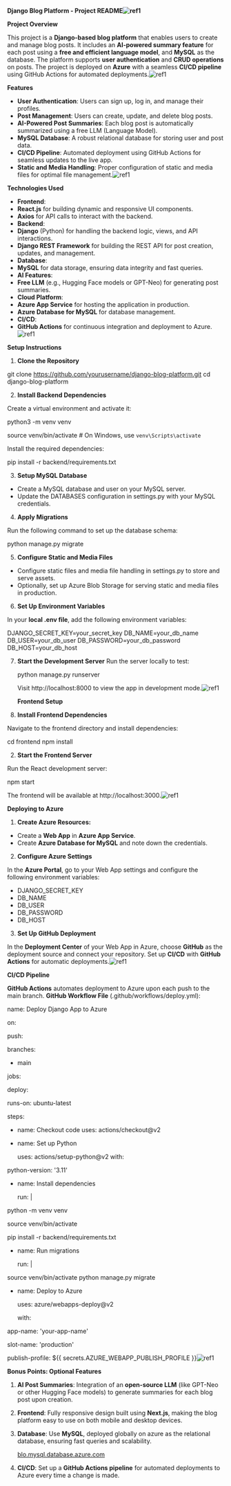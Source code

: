 ﻿**Django Blog Platform - Project README![ref1]**

**Project Overview**

This project is a **Django-based blog platform** that enables users to create and manage blog posts. It includes an **AI-powered summary feature** for each post using a **free and efficient language model**, and **MySQL** as the database. The platform supports **user authentication** and **CRUD operations** on posts. The project is deployed on **Azure** with a seamless **CI/CD pipeline** using GitHub Actions for automated deployments.![ref1]

**Features**

- **User Authentication**: Users can sign up, log in, and manage their profiles.
- **Post Management**: Users can create, update, and delete blog posts.
- **AI-Powered Post Summaries**: Each blog post is automatically summarized using a free LLM (Language Model).
- **MySQL Database**: A robust relational database for storing user and post data.
- **CI/CD Pipeline**: Automated deployment using GitHub Actions for seamless updates to the live app.
- **Static and Media Handling**: Proper configuration of static and media files for optimal file management.![ref1]

**Technologies Used**

- **Frontend**:
- **React.js** for building dynamic and responsive UI components.
- **Axios** for API calls to interact with the backend.
- **Backend**:
- **Django** (Python) for handling the backend logic, views, and API interactions.
- **Django REST Framework** for building the REST API for post creation, updates, and management.
- **Database**:
- **MySQL** for data storage, ensuring data integrity and fast queries.
- **AI Features**:
- **Free LLM** (e.g., Hugging Face models or GPT-Neo) for generating post summaries.
- **Cloud Platform**:
- **Azure App Service** for hosting the application in production.
- **Azure Database for MySQL** for database management.
- **CI/CD**:
- **GitHub Actions** for continuous integration and deployment to Azure.![ref1]

**Setup Instructions**

1. **Clone the Repository**

git clone https://github.com/yourusername/django-blog-platform.git cd django-blog-platform

2. **Install Backend Dependencies**

Create a virtual environment and activate it:

python3 -m venv venv

source venv/bin/activate # On Windows, use `venv\Scripts\activate`

Install the required dependencies:

pip install -r backend/requirements.txt

3. **Setup MySQL Database**
- Create a MySQL database and user on your MySQL server.
- Update the DATABASES configuration in settings.py with your MySQL credentials.
4. **Apply Migrations**

Run the following command to set up the database schema:

python manage.py migrate

5. **Configure Static and Media Files**
- Configure static files and media file handling in settings.py to store and serve assets.
- Optionally, set up Azure Blob Storage for serving static and media files in production.
6. **Set Up Environment Variables**

In your **local .env file**, add the following environment variables:

DJANGO\_SECRET\_KEY=your\_secret\_key DB\_NAME=your\_db\_name DB\_USER=your\_db\_user DB\_PASSWORD=your\_db\_password DB\_HOST=your\_db\_host

7. **Start the Development Server** Run the server locally to test:

   python manage.py runserver

   Visit http://localhost:8000 to view the app in development mode.![ref1]

   **Frontend Setup**

1. **Install Frontend Dependencies**

Navigate to the frontend directory and install dependencies:

cd frontend npm install

2. **Start the Frontend Server**

Run the React development server:

npm start

The frontend will be available at http://localhost:3000.![ref1]

**Deploying to Azure**

1. **Create Azure Resources:**
- Create a **Web App** in **Azure App Service**.
- Create **Azure Database for MySQL** and note down the credentials.
2. **Configure Azure Settings**

In the **Azure Portal**, go to your Web App settings and configure the following environment variables:

- DJANGO\_SECRET\_KEY
- DB\_NAME
- DB\_USER
- DB\_PASSWORD
- DB\_HOST
3. **Set Up GitHub Deployment**

In the **Deployment Center** of your Web App in Azure, choose **GitHub** as the deployment source and connect your repository. Set up **CI/CD** with **GitHub Actions** for automatic deployments.![ref1]

**CI/CD Pipeline**

**GitHub Actions** automates deployment to Azure upon each push to the main branch. **GitHub Workflow File** (.github/workflows/deploy.yml):

name: Deploy Django App to Azure

on:

push:

branches:

- main

jobs:

deploy:

runs-on: ubuntu-latest

steps:

- name: Checkout code uses: actions/checkout@v2
- name: Set up Python

  uses: actions/setup-python@v2 with:

python-version: '3.11'

- name: Install dependencies

  run: |

python -m venv venv

source venv/bin/activate

pip install -r backend/requirements.txt

- name: Run migrations

  run: |

source venv/bin/activate python manage.py migrate

- name: Deploy to Azure

  uses: azure/webapps-deploy@v2

  with:

app-name: 'your-app-name'

slot-name: 'production'

publish-profile: ${{ secrets.AZURE\_WEBAPP\_PUBLISH\_PROFILE }}![ref1]

**Bonus Points: Optional Features**

1. **AI Post Summaries**: Integration of an **open-source LLM** (like GPT-Neo or other Hugging Face models) to generate summaries for each blog post upon creation.
1. **Frontend**: Fully responsive design built using **Next.js**, making the blog platform easy to use on both mobile and desktop devices.
1. **Database**: Use **MySQL**, deployed globally on azure as the relational database, ensuring fast queries and scalability.

   [blo.mysql.database.azure.com](http://blo.mysql.database.azure.com/)

4. **CI/CD**: Set up a **GitHub Actions pipeline** for automated deployments to Azure every time a change is made.

[ref1]: Aspose.Words.db4588c6-d81c-4abb-88ae-611a68fda596.001.png

